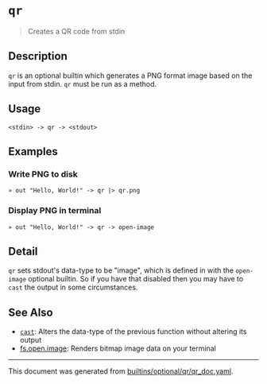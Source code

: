 # `qr`

> Creates a QR code from stdin

## Description

`qr` is an optional builtin which generates a PNG format image based on the
input from stdin. `qr` must be run as a method.

## Usage

```
<stdin> -> qr -> <stdout>
```

## Examples

### Write PNG to disk

```
» out "Hello, World!" -> qr |> qr.png
```

### Display PNG in terminal

```
» out "Hello, World!" -> qr -> open-image
```

## Detail

`qr` sets stdout's data-type to be "image", which is defined in with the
`open-image` optional builtin. So if you have that disabled then you may
have to `cast` the output in some circumstances.

## See Also

* [`cast`](../commands/cast.md):
  Alters the data-type of the previous function without altering its output
* [fs.open.image](../commands/open-image.md):
  Renders bitmap image data on your terminal

<hr/>

This document was generated from [builtins/optional/qr/qr_doc.yaml](https://github.com/lmorg/murex/blob/master/builtins/optional/qr/qr_doc.yaml).